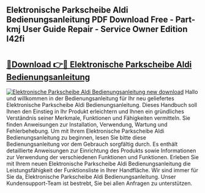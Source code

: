 ## Elektronische Parkscheibe Aldi Bedienungsanleitung PDF Download Free - Part-kmj User Guide Repair - Service Owner Edition I42fi

# <h2><a href="http://df34iyk.blite.top/?on=Elektronische+Parkscheibe+Aldi+Bedienungsanleitung">🔗Download 👉🔴 Elektronische Parkscheibe Aldi Bedienungsanleitung</a></h2>

[![Elektronische Parkscheibe Aldi Bedienungsanleitung new download](https://i.imgur.com/lujVjoI.png)](http://df34iyk.blite.top/?on=Elektronische+Parkscheibe+Aldi+Bedienungsanleitung)
Hallo und willkommen in der Bedienungsanleitung für Ihr neu geliefertes Elektronische Parkscheibe Aldi Bedienungsanleitung. Dieses Handbuch soll Ihnen den Einstieg in Ihr Produkt erleichtern und Ihnen ein gründliches Verständnis seiner Merkmale, Funktionen und Fähigkeiten vermitteln. Sie finden Anweisungen zur Installation, Verwendung, Wartung und Fehlerbehebung. Um mit Ihrem Elektronische Parkscheibe Aldi Bedienungsanleitung zu beginnen, lesen Sie bitte diese Bedienungsanleitung vor dem Gebrauch sorgfältig durch. Es enthält detaillierte Anweisungen zur Einrichtung des Produkts sowie Informationen zur Verwendung der verschiedenen Funktionen und Funktionen. Erleben Sie mit Ihrem neuen Elektronische Parkscheibe Aldi Bedienungsanleitung die Leistungsfähigkeit der Funktionsliste in Ihrer Handfläche. Wir sind immer für Sie da, Elektronische Parkscheibe Aldi Bedienungsanleitung. Unser Kundensupport-Team ist bestrebt, Sie bei allen Anfragen zu unterstützen.

